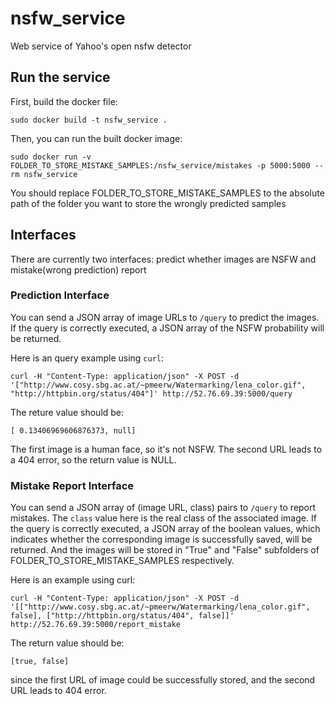 # nsfw_service
Web service of Yahoo's open nsfw detector

## Run the service
First, build the docker file:

```
sudo docker build -t nsfw_service .
```

Then, you can run the built docker image:

```
sudo docker run -v FOLDER_TO_STORE_MISTAKE_SAMPLES:/nsfw_service/mistakes -p 5000:5000 --rm nsfw_service
```

You should replace FOLDER_TO_STORE_MISTAKE_SAMPLES to the absolute path of the folder you want to store the wrongly predicted samples

## Interfaces

There are currently two interfaces: predict whether images are NSFW and mistake(wrong prediction) report

### Prediction Interface

You can send a JSON array of image URLs to `/query` to predict the images. If the query is correctly executed, a JSON array of the NSFW probability will be returned. 

Here is an query example using `curl`:

```
curl -H "Content-Type: application/json" -X POST -d '["http://www.cosy.sbg.ac.at/~pmeerw/Watermarking/lena_color.gif", "http://httpbin.org/status/404"]' http://52.76.69.39:5000/query
```

The reture value should be:

```
[ 0.13406969606876373, null]

```

The first image is a human face, so it's not NSFW. The second URL leads to a 404 error, so the return value is NULL.

### Mistake Report Interface

You can send a JSON array of (image URL, class) pairs to `/query` to report mistakes. The `class` value here is the real class of the associated image. If the query is correctly executed, a JSON array of the boolean values, which indicates whether the corresponding image is successfully saved, will be returned. And the images will be stored in "True" and "False" subfolders of FOLDER_TO_STORE_MISTAKE_SAMPLES respectively.

Here is an example using curl:

```
curl -H "Content-Type: application/json" -X POST -d '[["http://www.cosy.sbg.ac.at/~pmeerw/Watermarking/lena_color.gif", false], ["http://httpbin.org/status/404", false]]' http://52.76.69.39:5000/report_mistake
```

The return value should be:

```
[true, false]
```

since the first URL of image could be successfully stored, and the second URL leads to 404 error.